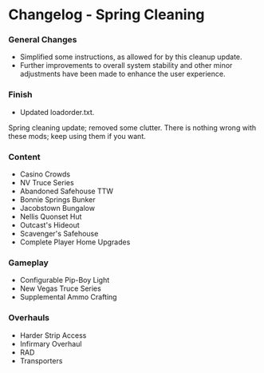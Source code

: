 # Changelog - Spring Cleaning

### General Changes
- Simplified some instructions, as allowed for by this cleanup update.
- Further improvements to overall system stability and other minor adjustments have been made to enhance the user experience.

### Finish
- Updated loadorder.txt.

Spring cleaning update; removed some clutter. There is nothing wrong with these mods; keep using them if you want.

### Content
 - Casino Crowds
 - NV Truce Series
 - Abandoned Safehouse TTW
 - Bonnie Springs Bunker
 - Jacobstown Bungalow
 - Nellis Quonset Hut
 - Outcast's Hideout
 - Scavenger's Safehouse
 - Complete Player Home Upgrades
 
### Gameplay
- Configurable Pip-Boy Light
- New Vegas Truce Series
- Supplemental Ammo Crafting

### Overhauls
 - Harder Strip Access
 - Infirmary Overhaul
 - RAD
 - Transporters